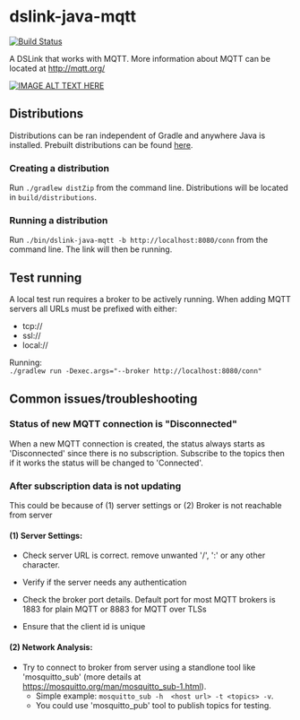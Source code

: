 # dslink-java-mqtt

[![Build Status](https://drone.io/github.com/IOT-DSA/dslink-java-mqtt/status.png)](https://drone.io/github.com/IOT-DSA/dslink-java-mqtt/latest)

A DSLink that works with MQTT. More information about MQTT can be
located at <http://mqtt.org/>

[![IMAGE ALT TEXT HERE](http://img.youtube.com/vi/kmZljxH9r3I/0.jpg)](http://www.youtube.com/watch?v=kmZljxH9r3I)

## Distributions

Distributions can be ran independent of Gradle and anywhere Java is installed.
Prebuilt distributions can be found [here](https://drone.io/github.com/IOT-DSA/dslink-java-mqtt/files).

### Creating a distribution

Run `./gradlew distZip` from the command line. Distributions will be located
in `build/distributions`.

### Running a distribution

Run `./bin/dslink-java-mqtt -b http://localhost:8080/conn` from the command
line. The link will then be running.

## Test running

A local test run requires a broker to be actively running. When adding MQTT
servers all URLs must be prefixed with either:

* tcp://
* ssl://
* local://

Running: <br />
`./gradlew run -Dexec.args="--broker http://localhost:8080/conn"`

## Common issues/troubleshooting

### Status of new MQTT connection is "Disconnected"

When a new MQTT connection is created, the status always starts as 'Disconnected' since there is no subscription. Subscribe to the topics then if it works the status will be changed to 'Connected'.

### After subscription data is not updating

This could be because of (1) server settings or (2) Broker is not reachable from server

#### (1) Server Settings:

 - Check server URL is correct. remove unwanted '/', ':' or any other character.

- Verify if the server needs any authentication

- Check the broker port details. Default port for most MQTT brokers is 1883 for plain MQTT or 8883 for MQTT over TLSs 

- Ensure that the client id is unique

#### (2)  Network Analysis:

- Try to connect to broker from server using a standlone tool like 'mosquitto_sub' (more details at https://mosquitto.org/man/mosquitto_sub-1.html). 
    - Simple example:  `mosquitto_sub -h  <host url> -t <topics> -v`. 
    - You could use 'mosquitto_pub' tool to publish topics for testing.

